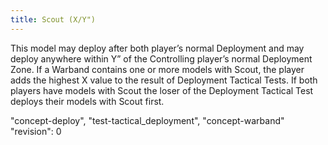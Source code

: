 ```yaml
---
title: Scout (X/Y")
---
```

This model may deploy after both player’s normal Deployment and may deploy anywhere within Y” of the Controlling player’s normal Deployment Zone.
If a Warband contains one or more models with Scout, the player adds the highest X value to the result of Deployment Tactical Tests.
If both players have models with Scout the loser of the Deployment Tactical Test deploys their models with Scout first.

"concept-deploy", "test-tactical_deployment", "concept-warband"
"revision": 0